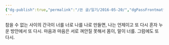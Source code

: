 ```yaml
---
{"dg-publish":true,"permalink":"/쓴 글/일기/2016-05-20/","dgPassFrontmatter":true}
---
```


참을 수 없는 사이의 간극이
너를 너로 나를 나로 만들면,
나는 언제이고 또 다시
혼자 누운 방안에서 또 다시.
마음과 마음은 서로 껴안질 못해서
몸이, 말이 너를.
그럼에도 또 다시.